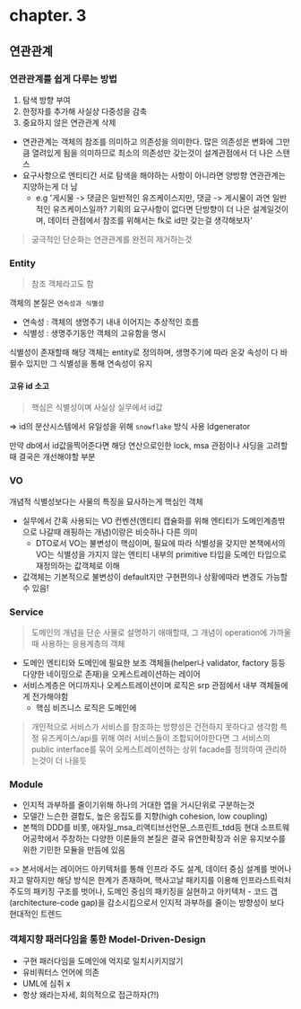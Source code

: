 # chapter. 3
## 연관관계
### 연관관계를 쉽게 다루는 방법
1. 탐색 방향 부여
2. 한정자를 추가해 사실상 다중성을 감축
3. 중요하지 않은 연관관계 삭제

- 연관관계는 객체의 참조를 의미하고 의존성을 의미한다. 많은 의존성은 변화에 그만큼 열려있게 됨을 의미하므로 최소의 의존성만 갖는것이 설계관점에서 더 나은 스탠스
- 요구사항으로 엔티티간 서로 탐색을 해야하는 사항이 아니라면 양방향 연관관계는 지양하는게 더 남
  - e.g '게시물 -> 댓글은 일반적인 유즈케이스지만, 댓글 -> 게시물이 과연 일반적인 유즈케이스일까? 기획의 요구사항이 없다면 단방향이 더 나은 설계일것이며, 데이터 관점에서 참조를 위해서는 fk로 id만 갖는걸 생각해보자'

> 궁극적인 단순화는 연관관계를 완전히 제거하는것

### Entity
> 참조 객체라고도 함

객체의 본질은 `연속성과 식별성`

- 연속성 : 객체의 생명주기 내내 이어지는 추상적인 흐름
- 식별성 : 생명주기동안 객체의 고유함을 명시

식별성이 존재할때 해당 객체는 entity로 정의하며, 생명주기에 따라 온갖 속성이 다 바뀔수 있지만 그 식별성을 통해 연속성이 유지


#### 고유 id 소고

> 핵심은 식별성이며 사실상 실무에서 id값

=> id의 분산시스템에서 유일성을 위해 `snowflake` 방식 사용 Idgenerator

만약 db에서 id값을찍어준다면 해당 연산으로인한 lock, msa 관점이나 샤딩을 고려할때 결국은 개선해야할 부분

### VO

개념적 식별성보다는 사물의 특징을 묘사하는게 핵심인 객체

- 실무에서 간혹 사용되는 VO 컨벤션(엔티티 캡슐화를 위해 엔티티가 도메인계층밖으로 나갈때 래핑하는 개념)이랑은 비슷하나 다른 의미
  - DTO로서 VO는 불변성이 핵심이며, 필요에 따라 식별성을 갖지만 본책에서의 VO는 식별성을 가지지 않는 엔티티 내부의 primitive 타입을 도메인 타입으로 재정의하는 값객체로 이해
- 값객체는 기본적으로 불변성이 default지만 구현편의나 상황에따라 변경도 가능할 수 있음!



### Service 

> 도메인의 개념을 단순 사물로 설명하기 애매할때, 그 개념이 operation에 가까울때 사용하는 응용계층의 객체

- 도메인 엔티티와 도메인에 필요한 보조 객체들(helper나 validator, factory 등등 다양한 네이밍으로 존재)을 오케스트레이션하는 레이어
- 서비스계층은 어디까지나 오케스트레이션이며 로직은 srp 관점에서 내부 객체들에게 전가해야함
  - 핵심 비즈니스 로직은 도메인에

> 개인적으로 서비스가 서비스를 참조하는 방향성은 건전하지 못하다고 생각함
> 특정 유즈케이스/api를 위해 여러 서비스들이 조합되어야한다면 그 서비스의 public interface를 묶어 오케스트레이션하는 상위 facade를 정의하여 관리하는것이 더 나을듯

### Module

- 인지적 과부하를 줄이기위해 하나의 거대한 앱을 거시단위로 구분하는것
- 모델간 느슨한 결합도, 높은 응집도를 지향(high cohesion, low coupling)
- 본책의 DDD를 비롯, 애자일_msa_리액티브선언문_스프린트_tdd등 현대 소프트웨어공학에서 주창하는 다양한 이론들의 본질은 결국 유연한확장과 쉬운 유지보수를 위한 기민한 모듈을 만듬에 있음

=> 본서에서는 레이어드 아키텍처를 통해 인프라 주도 설계, 데이터 중심 설계를 벗어나자고 말하지만 해당 방식은 한계가 존재하며, 핵사고날 패키지를 이용해 인프라스트럭처 주도의 패키징 구조를 벗어나, 도메인 중심의 패키징을 실현하고 아키텍처 - 코드 갭(architecture-code gap)을 감소시킴으로서 인지적 과부하를 줄이는 방향성이 보다 현대적인 트렌드


### 객체지향 패러다임을 통한 Model-Driven-Design

- 구현 패러다임을 도메인에 억지로 일치시키지않기
- 유비쿼터스 언어에 의존
- UML에 심취 x
- 항상 왜라는자세, 회의적으로 접근하자(?!)




